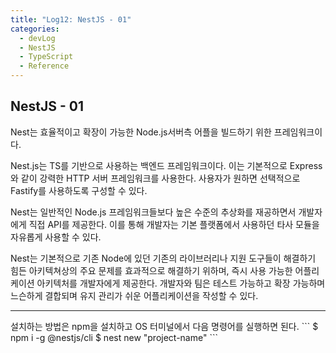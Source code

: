 ```yaml
---
title: "Log12: NestJS - 01"
categories:
  - devLog
  - NestJS
  - TypeScript
  - Reference
---
```


## NestJS - 01

Nest는 효율적이고 확장이 가능한 Node.js서버측 어플을 빌드하기 위한 프레임워크이다.

Nest.js는 TS를 기반으로 사용하는 백엔드 프레임워크이다. 이는 기본적으로 Express와 같이 강력한 HTTP 서버 프레임워크를 사용한다. 사용자가 원하면 선택적으로 Fastify를 사용하도록 구성할 수 있다.

Nest는 일반적인 Node.js 프레임워크들보다 높은 수준의 추상화를 재공하면서 개발자에게 직접 API를 제공한다. 이를 통해 개발자는 기본 플랫폼에서 사용하던 타사 모듈을 자유롭게 사용할 수 있다.

Nest는 기본적으로 기존 Node에 있던 기존의 라이브러리나 지원 도구들이 해결하기 힘든 아키텍쳐상의 주요 문제를 효과적으로 해결하기 위하며, 즉시 사용 가능한 어플리케이션 아키텍처를 개발자에게 제공한다. 개발자와 팀은 테스트 가능하고 확장 가능하며 느슨하게 결합되며 유지 관리가 쉬운 어플리케이션을 작성할 수 있다.

<hr/>
설치하는 방법은 npm을 설치하고 OS 터미널에서 다음 명령어를 실행하면 된다.
```
$ npm i -g @nestjs/cli
$ nest new "project-name"
```